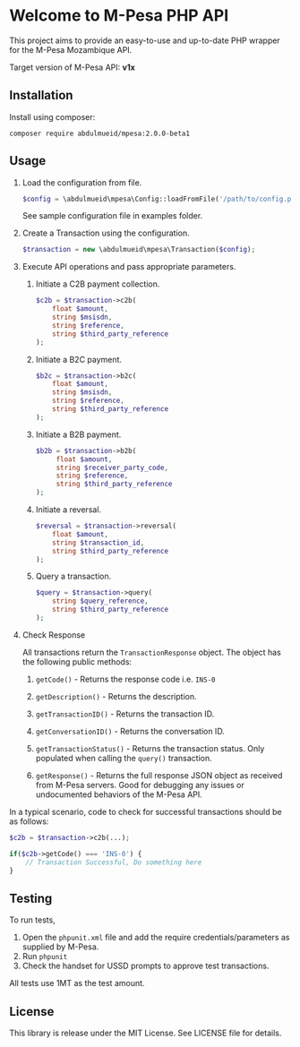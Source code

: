 # Welcome to M-Pesa PHP API

This project aims to provide an easy-to-use and up-to-date PHP wrapper for the M-Pesa Mozambique API.

Target version of M-Pesa API: **v1x**

## Installation

Install using composer:
```
composer require abdulmueid/mpesa:2.0.0-beta1
```

## Usage

1. Load the configuration from file.
    ```php
    $config = \abdulmueid\mpesa\Config::loadFromFile('/path/to/config.php');
    ```
    See sample configuration file in examples folder.

2. Create a Transaction using the configuration.
    ```php
    $transaction = new \abdulmueid\mpesa\Transaction($config);
    ```
    
3. Execute API operations and pass appropriate parameters. 

    1. Initiate a C2B payment collection.
       ```php
       $c2b = $transaction->c2b(
           float $amount,
           string $msisdn,
           string $reference,
           string $third_party_reference
       );
        ```
        
    2. Initiate a B2C payment.
       ```php
       $b2c = $transaction->b2c(
           float $amount,
           string $msisdn,
           string $reference,
           string $third_party_reference
       );
       ```
        
    3. Initiate a B2B payment.
       ```php
       $b2b = $transaction->b2b(
            float $amount,
            string $receiver_party_code,
            string $reference,
            string $third_party_reference
       );
       ```
    
    2. Initiate a reversal.
       ```php
       $reversal = $transaction->reversal(
           float $amount,  
           string $transaction_id,
           string $third_party_reference
       );
       ```
    
    3. Query a transaction.
       ```php
       $query = $transaction->query(
           string $query_reference,
           string $third_party_reference
       );
       ```
4. Check Response

    All transactions return the `TransactionResponse` object. The object has the following public methods:

    1. `getCode()` - Returns the response code i.e. `INS-0`

    2. `getDescription()` - Returns the description.

    3. `getTransactionID()` - Returns the transaction ID.

    4. `getConversationID()` - Returns the conversation ID.

    5. `getTransactionStatus()` - Returns the transaction status. Only populated when calling the `query()` transaction.

    6. `getResponse()` - Returns the full response JSON object as received from M-Pesa servers. Good for debugging any issues or undocumented behaviors of the M-Pesa API.

In a typical scenario, code to check for successful transactions should be as follows:

```php
$c2b = $transaction->c2b(...);

if($c2b->getCode() === 'INS-0') {
    // Transaction Successful, Do something here
}
```

## Testing
To run tests, 
1. Open the `phpunit.xml` file and add the require credentials/parameters as supplied by M-Pesa.
2. Run `phpunit` 
3. Check the handset for USSD prompts to approve test transactions.

All tests use 1MT as the test amount.


## License

This library is release under the MIT License. See LICENSE file for details.